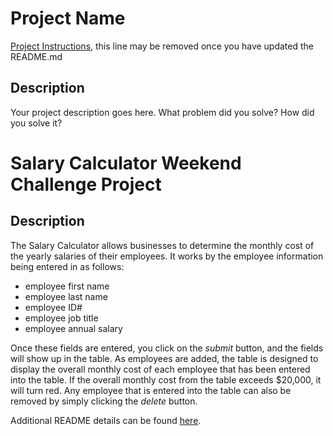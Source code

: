 # Project Name

[Project Instructions](./INSTRUCTIONS.md), this line may be removed once you have updated the README.md

## Description

Your project description goes here. What problem did you solve? How did you solve it?

# **Salary Calculator Weekend Challenge Project**

## **Description**

The Salary Calculator allows businesses to determine the monthly cost of the yearly salaries of their employees. It works by the employee information being entered in as follows: 

- employee first name
- employee last name
- employee ID#
- employee job title
- employee annual salary

Once these fields are entered, you click on the *submit* button, and the fields will show up in the table. As employees are added, the table is designed to display the overall monthly cost of each employee that has been entered into the table. If the overall monthly cost from the table exceeds $20,000, it will turn red. Any employee that is entered into the table can also be removed by simply clicking the *delete* button. 


Additional README details can be found [here](https://github.com/PrimeAcademy/readme-template/blob/master/README.md).
